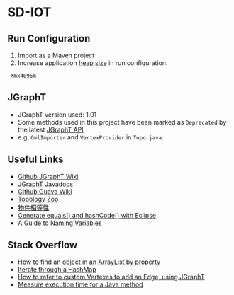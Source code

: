 # SD-IOT

## Run Configuration
1. Import as a Maven project
2. Increase application [heap size] in run configuration.
```
-Xmx4096m
```

## JGraphT
* JGraphT version used: 1.01
* Some methods used in this project have been marked as `Deprecated` by the latest [JGraphT API].
* e.g. `GmlImporter` and `VertexProvider` in `Topo.java`.

## Useful Links
- [Github JGraphT Wiki](https://github.com/jgrapht/jgrapht/wiki)
- [JGraphT Javadocs](http://jgrapht.org/javadoc/)
- [Github Guava Wiki](https://github.com/google/guava/wiki)
- [Topology Zoo](http://www.topology-zoo.org/dataset.html)
- [物件相等性](https://openhome.cc/Gossip/JavaEssence/ObjectEquality.html)
- [Generate equals() and hashCode() with Eclipse](http://www.baeldung.com/java-eclipse-equals-and-hashcode)
- [A Guide to Naming Variables](https://a-nickels-worth.blogspot.tw/2016/04/a-guide-to-naming-variables.html)

## Stack Overflow
- [How to find an object in an ArrayList by property](https://stackoverflow.com/questions/17526608/how-to-find-an-object-in-an-arraylist-by-property)
- [Iterate through a HashMap](https://stackoverflow.com/questions/1066589/iterate-through-a-hashmap)
- [How to refer to custom Vertexes to add an Edge, using JGraphT](https://stackoverflow.com/questions/23837638/how-to-refer-to-custom-vertexes-to-add-an-edge-using-jgrapht)
- [Measure execution time for a Java method](https://stackoverflow.com/questions/3382954/measure-execution-time-for-a-java-method)

[heap size]: https://stackoverflow.com/questions/15313393/how-to-increase-application-heap-size-in-eclipse
[JGraphT API]: http://jgrapht.org/javadoc/deprecated-list.html